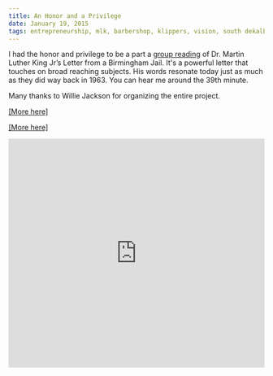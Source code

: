 ```yaml
---
title: An Honor and a Privilege
date: January 19, 2015
tags: entrepreneurship, mlk, barbershop, klippers, vision, south dekalb, candler road
---
```


I had the honor and privilege to be a part a [group reading](https://soundcloud.com/williejackson/dr-martin-luther-kings-letter-from-birmingham-jail) of Dr. Martin Luther King Jr’s Letter from a Birmingham Jail. It's a powerful letter that touches on broad reaching subjects. His words resonate today just as much as they did way back in 1963. You can hear me around the 39th minute.

Many thanks to Willie Jackson for organizing the entire project.

[[More here]](https://williejackson.com/honor/)

[[More here]](http://sethgodin.typepad.com/seths_blog/2015/01/letter-from-the-birmingham-jail.html)

<iframe width="100%" height="450" scrolling="no" frameborder="no" src="https://w.soundcloud.com/player/?url=https%3A//api.soundcloud.com/tracks/186705175&amp;auto_play=false&amp;hide_related=false&amp;show_comments=true&amp;show_user=true&amp;show_reposts=false&amp;visual=true"></iframe>
